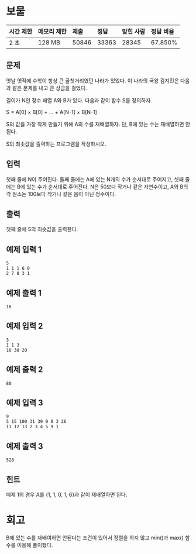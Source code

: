 # 보물 

| 시간 제한 | 메모리 제한 | 제출  | 정답  | 맞힌 사람 | 정답 비율 |
| :-------- | :---------- | :---- | :---- | :-------- | :-------- |
| 2 초      | 128 MB      | 50846 | 33363 | 28345     | 67.850%   |

## 문제

옛날 옛적에 수학이 항상 큰 골칫거리였던 나라가 있었다. 이 나라의 국왕 김지민은 다음과 같은 문제를 내고 큰 상금을 걸었다.

길이가 N인 정수 배열 A와 B가 있다. 다음과 같이 함수 S를 정의하자.

S = A[0] × B[0] + ... + A[N-1] × B[N-1]

S의 값을 가장 작게 만들기 위해 A의 수를 재배열하자. 단, B에 있는 수는 재배열하면 안 된다.

S의 최솟값을 출력하는 프로그램을 작성하시오.

## 입력

첫째 줄에 N이 주어진다. 둘째 줄에는 A에 있는 N개의 수가 순서대로 주어지고, 셋째 줄에는 B에 있는 수가 순서대로 주어진다. N은 50보다 작거나 같은 자연수이고, A와 B의 각 원소는 100보다 작거나 같은 음이 아닌 정수이다.

## 출력

첫째 줄에 S의 최솟값을 출력한다.

## 예제 입력 1 

```
5
1 1 1 6 0
2 7 8 3 1
```

## 예제 출력 1 

```
18
```

## 예제 입력 2 

```
3
1 1 3
10 30 20
```

## 예제 출력 2 

```
80
```

## 예제 입력 3 

```
9
5 15 100 31 39 0 0 3 26
11 12 13 2 3 4 5 9 1
```

## 예제 출력 3 

```
528
```

## 힌트

예제 1의 경우 A를 {1, 1, 0, 1, 6}과 같이 재배열하면 된다.

# 회고

B에 있는 수를 재배여하면 안된다는 조건이 있어서 정렬을 하지 않고 min()과 max() 함수를 이용해 풀이했다.
